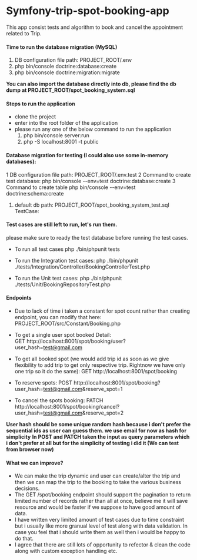 # Symfony-trip-spot-booking-app

This app consist tests and algorithm to book and cancel the appointment related to Trip.

#### Time to run the database migration (MySQL)

1. DB configuration file path: PROJECT_ROOT/.env
2. php bin/console doctrine:database:create
3. php bin/console doctrine:migration:migrate

**You can also import the database directly into db, please find the db dump at PROJECT_ROOT/spot_booking_system.sql**

#### Steps to run the application

- clone the project
- enter into the root folder of the application
- please run any one of the below command to run the application
	1. php bin/console server:run 
	2. php -S localhost:8001 -t public

#### Database migration for testing (I could also use some in-memory databases):

1 DB configuration file path: PROJECT_ROOT/.env.test
2 Command to create test database:
	php bin/console --env=test doctrine:database:create
3 Command to create table 
	php bin/console --env=test doctrine:schema:create

1) default db path: PROJECT_ROOT/spot_booking_system_test.sql
TestCase:

#### Test cases are still left to run, let's run them.
please make sure to ready the test database before running the test cases.
- To run all test cases
	php ./bin/phpunit tests

- To run the Integration test cases:
	php ./bin/phpunit ./tests/Integration/Controller/BookingControllerTest.php

- To run the Unit test cases:
	php ./bin/phpunit ./tests/Unit/BookingRepositoryTest.php


#### Endpoints
- Due to lack of time i taken a constant for spot count rather than creating endpoint, you can modify that here: PROJECT_ROOT/src/Constant/Booking.php

- To get a single user spot booked Detail:  
GET http://localhost:8001/spot/booking/user?user_hash=test@gmail.com

- To get all booked spot (we would add trip id as soon as we give flexibility to add trip to get only respective trip. Rightnow we have only one trip so it do the same):
GET http://localhost:8001/spot/booking 

- To reserve spots:
POST http://localhost:8001/spot/booking?user_hash=test@gmail.com&reserve_spot=1

- To cancel the spots booking:
PATCH http://localhost:8001/spot/booking/cancel?user_hash=test@gmail.com&reserve_spot=2

**User hash should be some unique random hash because i don't prefer the sequential ids as user can guess them. we use email for now as hash for simplicity**
**In POST and PATCH taken the input as query parameters which i don't prefer at all but for the simplicity of testing i did it (We can test from browser now)**

#### What we can improve?

- We can make the trip dynamic and user can create/alter the trip and then we can map the trip to the booking to take the various business decisions.
- The GET /spot/booking endpoint should support the pagination to return limited number of records rather than all at once, believe me it will save resource and would be faster if we suppose to have good amount of data.
- I have written very limited amount of test cases due to time constraint but i usually like more granual level of test along with data validation. In case you feel that i should write them as well then i would be happy to do that.
- I agree that there are still lots of opportunity to refector & clean the code along with custom exception handling etc.
